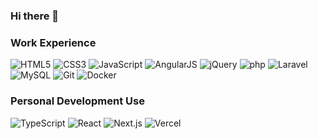 ### Hi there 👋

### Work Experience

<p>
 <img alt="HTML5" src="https://img.shields.io/badge/-HTML5-E34F26?style=flat-square&logo=HTML5&logoColor=white" />
 <img alt="CSS3" src="https://img.shields.io/badge/-CSS3-1572B6?style=flat-square&logo=CSS3&logoColor=white" />
 <img alt="JavaScript" src="https://img.shields.io/badge/-JavaScript-F7DF1E?style=flat-square&logo=JavaScript&logoColor=black" />
 <img alt="AngularJS" src="https://img.shields.io/badge/-AngularJS-E23237?style=flat-square&logo=AngularJS&logoColor=white" />
 <img alt="jQuery" src="https://img.shields.io/badge/-jQuery-0769AD?style=flat-square&logo=jQuery&logoColor=white" />
 <img alt="php" src="https://img.shields.io/badge/-php-777BB4?style=flat-square&logo=PHP&logoColor=white" />
 <img alt="Laravel" src="https://img.shields.io/badge/-Laravel-FF2D20?style=flat-square&logo=Laravel&logoColor=white" />
 <img alt="MySQL" src="https://img.shields.io/badge/-MySQL-4479A1?style=flat-square&logo=MySQL&logoColor=white" />
 <img alt="Git" src="https://img.shields.io/badge/-Git-F05032?style=flat-square&logo=git&logoColor=white" />
 <img alt="Docker" src="https://img.shields.io/badge/-Docker-2496ED?style=flat-square&logo=Docker&logoColor=white" />
</p>

### Personal Development Use

<p>
 <img alt="TypeScript" src="https://img.shields.io/badge/-TypeScript-3178C6?style=flat-square&logo=TypeScript&logoColor=white" />
 <img alt="React" src="https://img.shields.io/badge/-React-61DAFB?style=flat-square&logo=React&logoColor=black" />
 <img alt="Next.js" src="https://img.shields.io/badge/-Next.js-000000?style=flat-square&logo=Next.js&logoColor=white" />
 <img alt="Vercel" src="https://img.shields.io/badge/-Vercel-000000?style=flat-square&logo=Vercel&logoColor=white" />
</p>
